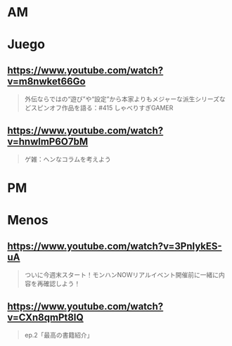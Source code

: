 # AM
# Juego

## https://www.youtube.com/watch?v=m8nwket66Go

> 外伝ならではの“遊び”や“設定”から本家よりもメジャーな派生シリーズなどスピンオフ作品を語る：#415 しゃべりすぎGAMER

## https://www.youtube.com/watch?v=hnwlmP6O7bM

> ゲ雑：ヘンなコラムを考えよう 

# PM
# Menos

## https://www.youtube.com/watch?v=3PnIykES-uA 

> ついに今週末スタート！モンハンNOWリアルイベント開催前に一緒に内容を再確認しよう！ 

## https://www.youtube.com/watch?v=CXn8qmPt8IQ

> ep.2「最高の書籍紹介」 
